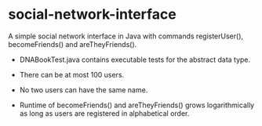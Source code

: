 # social-network-interface
A simple social network interface in Java with commands registerUser(), becomeFriends() and areTheyFriends().

- DNABookTest.java contains executable tests for the abstract data type.

- There can be at most 100 users.

- No two users can have the same name.

- Runtime of becomeFriends() and areTheyFriends() grows logarithmically as long as users are registered in alphabetical order.
